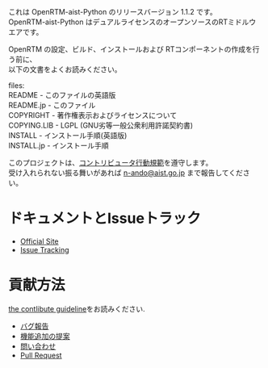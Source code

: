 これは OpenRTM-aist-Python のリリースバージョン 1.1.2 です。  
OpenRTM-aist-Python はデュアルライセンスのオープンソースのRTミドルウエアです。  

OpenRTM の設定、ビルド、インストールおよび RTコンポーネントの作成を行う前に、  
以下の文書をよくお読みください。

files:  
README      - このファイルの英語版  
README.jp   - このファイル  
COPYRIGHT   - 著作権表示およびライセンスについて  
COPYING.LIB - LGPL (GNU劣等一般公衆利用許諾契約書)  
INSTALL     - インストール手順(英語版)  
INSTALL.jp  - インストール手順  

このプロジェクトは、[コントリビュータ行動規範](.github/CODE_OF_CONDUCT.md)を遵守します。  
受け入れられない振る舞いがあれば n-ando@aist.go.jp まで報告してください。  

# ドキュメントとIssueトラック  
- [Official Site](http://openrtm.org)
- [Issue Tracking](https://github.com/OpenRTM/OpenRTM-aist-Python/issues)

# 貢献方法  
[the contlibute guideline](https://github.com/OpenRTM/OpenRTM-aist-Python/wiki/How-to-Contribute)をお読みください.

- [バグ報告](https://github.com/OpenRTM/OpenRTM-aist-Python/wiki/How-to-Contribute#バグ報告)
- [機能追加の提案](https://github.com/OpenRTM/OpenRTM-aist-Python/wiki/How-to-Contribute#機能追加の提案)
- [問い合わせ](https://github.com/OpenRTM/OpenRTM-aist-Python/wiki/How-to-Contribute#問い合わせ)
- [Pull Request](https://github.com/OpenRTM/OpenRTM-aist-Python/wiki/How-to-Contribute#pull-request)
